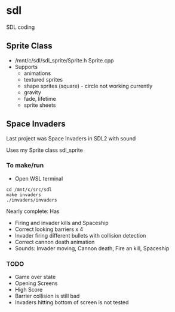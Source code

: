 # sdl
SDL coding

## Sprite Class
- /mnt/c/sdl/sdl_sprite/Sprite.h Sprite.cpp
- Supports 
	- animations
	- textured sprites
	- shape sprites (square) - circle not working currently
	- gravity
	- fade, lifetime
	- sprite sheets

## Space Invaders
Last project was Space Invaders in SDL2 with sound

Uses my Sprite class sdl_sprite
### To make/run
* Open WSL terminal 
```
cd /mnt/c/src/sdl 
make invaders
./invaders/invaders
```

Nearly complete: Has 
* Firing and invader kills and Spaceship
*  Correct looking barriers x 4
* Invader firing different bullets with collision detection
* Correct cannon death animation
* Sounds: Invader moving, Cannon death, Fire an kill, Spaceship

### TODO
- Game over state 
- Opening Screens
- High Score
- Barrier collision is still bad
- Invaders hitting bottom of screen is not tested


